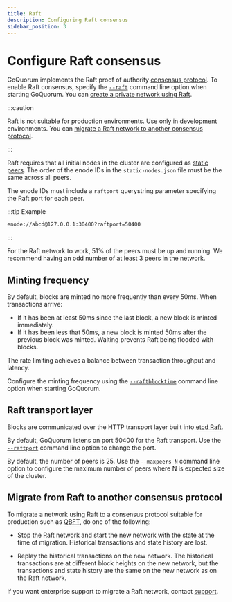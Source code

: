 ```yaml
---
title: Raft
description: Configuring Raft consensus
sidebar_position: 3
---
```


# Configure Raft consensus

GoQuorum implements the Raft proof of authority [consensus protocol](../../../concepts/consensus-index.md). To enable Raft consensus, specify the [`--raft`](../../../reference/cli-syntax.md#raft) command line option when starting GoQuorum. You can [create a private network using Raft](../../../tutorials/private-network/create-a-raft-network.md).

:::caution

Raft is not suitable for production environments. Use only in development environments. You can [migrate a Raft network to another consensus protocol](#migrate-from-raft-to-another-consensus-protocol).

:::

Raft requires that all initial nodes in the cluster are configured as [static peers](https://github.com/ethereum/go-ethereum/wiki/connecting-to-the-network#static-nodes). The order of the enode IDs in the `static-nodes.json` file must be the same across all peers.

The enode IDs must include a `raftport` querystring parameter specifying the Raft port for each peer.

:::tip Example

```bash
enode://abcd@127.0.0.1:30400?raftport=50400
```

:::

For the Raft network to work, 51% of the peers must be up and running. We recommend having an odd number of at least 3 peers in the network.

## Minting frequency

By default, blocks are minted no more frequently than every 50ms. When transactions arrive:

- If it has been at least 50ms since the last block, a new block is minted immediately.
- If it has been less that 50ms, a new block is minted 50ms after the previous block was minted. Waiting prevents Raft being flooded with blocks.

The rate limiting achieves a balance between transaction throughput and latency.

Configure the minting frequency using the [`--raftblocktime`](../../../reference/cli-syntax.md#raftblocktime) command line option when starting GoQuorum.

## Raft transport layer

Blocks are communicated over the HTTP transport layer built into [etcd Raft](https://github.com/coreos/etcd).

By default, GoQuorum listens on port 50400 for the Raft transport. Use the [`--raftport`](../../../reference/cli-syntax.md#raftport) command line option to change the port.

By default, the number of peers is 25. Use the `--maxpeers N` command line option to configure the maximum number of peers where N is expected size of the cluster.

## Migrate from Raft to another consensus protocol

To migrate a network using Raft to a consensus protocol suitable for production such as [QBFT](qbft.md), do one of the following:

- Stop the Raft network and start the new network with the state at the time of migration. Historical transactions and state history are lost.

- Replay the historical transactions on the new network. The historical transactions are at different block heights on the new network, but the transactions and state history are the same on the new network as on the Raft network.

If you want enterprise support to migrate a Raft network, contact [support](https://consensys.net/quorum/contact-us/).
